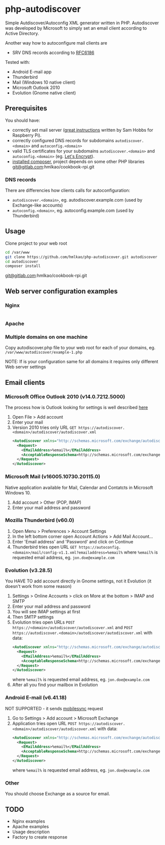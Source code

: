 # php-autodiscover
Simple Autdiscover/Autoconfig XML generator written in PHP.
Autodiscover was developed by Microsoft to simply set an email client according to Active Directory.

Another way how to autoconfigure mail clients are
 - SRV DNS records according to [RFC6186](https://tools.ietf.org/html/rfc6186)

Tested with:
 - Android E-mail app
 - Thunderbird
 - Mail (Windows 10 native client)
 - Microsoft Outlook 2010
 - Evolution (Gnome native client)

## Prerequisites
You should have:
 - correctly set mail server ([great instructions] written by Sam Hobbs for Raspberry Pi).
 - correctly configured DNS records for subdomains `autodiscover.<domain>` and `autoconfig.<domain>`
 - valid TLS certificates for your subdomains `autodiscover.<domain>` and `autoconfig.<domain>` (eg. [Let's Encrypt]).
 - [installed composer](https://getcomposer.org), project depends on some other PHP libraries
git@gitlab.com:hmlkao/cookbook-rpi.git

### DNS records
There are differencies how clients calls for autoconfiguration:
 - `autodiscover.<domain>`, eg. autodiscover.example.com (used by Exchange-like accounts)
 - `autoconfig.<domain>`, eg. autoconfig.example.com (used by Thunderbird)

## Usage
Clone project to your web root
```bash
cd /var/www
git clone https://github.com/hmlkao/php-autodiscover.git autodiscover
cd autodiscover
composer install
```
git@gitlab.com:hmlkao/cookbook-rpi.git
## Web server configuration examples

### Nginx
```
```
### Apache

### Multiple domains on one machine
Copy autodiscover.php file to your web root for each of your domains, eg. `/var/www/autodiscover/example-1.php`

NOTE: If is your configuration same for all domains it requires only different Web server settings

## Email clients

### Microsoft Office Outlook 2010 (v14.0.7212.5000)
The process how is Outlook looking for settings is well described [here](https://technet.microsoft.com/en-us/library/cc511507.aspx?f=255&mspperror=-2147217396#Anchor_2)
1. Open File > Add account
1. Enter your mail
1. Version 2010 tries only URL `GET https://autodiscover.<domain>/autodiscover/autodiscover.xml`
    ```xml
    <Autodiscover xmlns="http://schemas.microsoft.com/exchange/autodiscover/mobilesync/requestschema/2006">
      <Request>
        <EMailAddress>%email%</EMailAddress>
        <AcceptableResponseSchema>http://schemas.microsoft.com/exchange/autodiscover/mobilesync/responseschema/2006</AcceptableResponseSchema>
      </Request>
    </Autodiscover>
    ```

### Microsoft Mail (v16005.10730.20115.0)
Native application available for Mail, Calendar and Contatcts in Microsoft Windows 10.
1. Add account > Other (POP, IMAP)
1. Enter your mail address and password

### Mozilla Thunderbird (v60.0)
1. Open Menu > Preferences > Account Settings
1. In the left bottom corner open Account Actions > Add Mail Account...
1. Enter 'Email address' and 'Password' and click on Continue
1. Thunderbird tries open URL `GET https://autoconfig.<domain>/mail/config-v1.1.xml?emailaddress=%email%`
   where `%email%` is requested email address, eg. `jon.doe@example.com`

### Evolution (v3.28.5)

You HAVE TO add account directly in Gnome settings, not it Evolution (it doesn't work from some reason)

1. Settings > Online Accounts > click on More at the bottom > IMAP and SMTP
1. Enter your mail address and password
1. You will see IMAP settings at first
1. Then SMTP settings
1. Evolution tries open URLs `POST https://<domain>/autodiscover/autodiscover.xml` and `POST https://autodiscover.<domain>/autodiscover/autodiscover.xml` with data:
    ```xml
    <Autodiscover xmlns="http://schemas.microsoft.com/exchange/autodiscover/outlook/requestschema/2006">
      <Request>
        <EMailAddress>%email%</EMailAddress>
        <AcceptableResponseSchema>http://schemas.microsoft.com/exchange/autodiscover/outlook/responseschema/2006a</AcceptableResponseSchema>
      </Request>
    </Autodiscover>
    ```
    where `%email%` is requested email address, eg. `jon.doe@example.com`
1. After all you find your mailbox in Evolution

### Android E-mail (v6.41.18)
NOT SUPPORTED - it sends [mobilesync] request

1. Go to Settings > Add account > Microsoft Exchange
1. Application tries open URL `POST https://autodiscover.<domain>/autodiscover/autodiscover.xml` with data:
    ```xml
    <Autodiscover xmlns="http://schemas.microsoft.com/exchange/autodiscover/mobilesync/requestschema/2006">
      <Request>
        <EMailAddress>%email%</EMailAddress>
        <AcceptableResponseSchema>http://schemas.microsoft.com/exchange/autodiscover/mobilesync/responseschema/2006</AcceptableResponseSchema>
      </Request>
    </Autodiscover>
    ```
    where `%email%` is requested email address, eg. `jon.doe@example.com`

### Other
You should choose Exchange as a source for email.

## TODO
- Nginx examples
- Apache examples
- Usage description
- Factory to create response


[1]: <https://developer.mozilla.org/en-US/docs/Mozilla/Thunderbird/Autoconfiguration>
[autoconfig example]: <https://developer.mozilla.org/en-US/docs/Mozilla/Thunderbird/Autoconfiguration/FileFormat/HowTo>
[great instructions]: <https://samhobbs.co.uk/2013/12/raspberry-pi-email-server-part-2-dovecot>
[let's encrypt]: <https://letsencrypt.org/>
[outlook]: <https://technet.microsoft.com/en-us/library/cc511507.aspx?f=255&mspperror=-2147217396#Anchor_3>
[mobilesync]: <https://msdn.microsoft.com/en-us/library/office/hh352638(v=exchg.140).aspx>
[Discovering Account Settings by Using the Autodiscover Command]: <https://msdn.microsoft.com/en-us/library/ee200809(v=exchg.80).aspx>
[pox]: <https://msdn.microsoft.com/en-us/library/aa581522(v=exchg.150).aspx>
